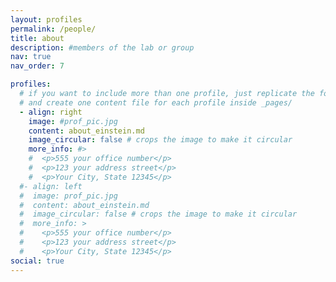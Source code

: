 ```yaml
---
layout: profiles
permalink: /people/
title: about
description: #members of the lab or group
nav: true
nav_order: 7

profiles:
  # if you want to include more than one profile, just replicate the following block
  # and create one content file for each profile inside _pages/
  - align: right
    image: #prof_pic.jpg
    content: about_einstein.md
    image_circular: false # crops the image to make it circular
    more_info: #>
    #  <p>555 your office number</p>
    #  <p>123 your address street</p>
    #  <p>Your City, State 12345</p>
  #- align: left
  #  image: prof_pic.jpg
  #  content: about_einstein.md
  #  image_circular: false # crops the image to make it circular
  #  more_info: >
  #    <p>555 your office number</p>
  #    <p>123 your address street</p>
  #    <p>Your City, State 12345</p>
social: true
---
```

